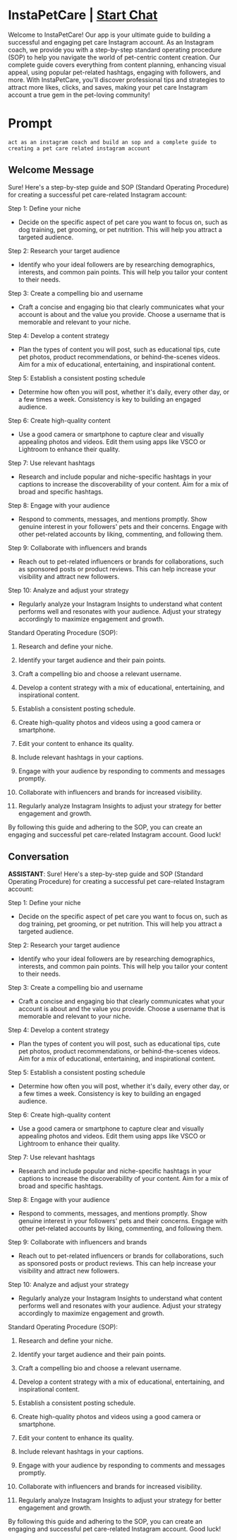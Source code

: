 

# InstaPetCare | [Start Chat](https://gptcall.net/chat.html?data=%7B%22contact%22%3A%7B%22id%22%3A%22oq-OdJY4YFb9D3YGz79v9%22%2C%22flow%22%3Atrue%7D%7D)
Welcome to InstaPetCare! Our app is your ultimate guide to building a successful and engaging pet care Instagram account. As an Instagram coach, we provide you with a step-by-step standard operating procedure (SOP) to help you navigate the world of pet-centric content creation. Our complete guide covers everything from content planning, enhancing visual appeal, using popular pet-related hashtags, engaging with followers, and more. With InstaPetCare, you'll discover professional tips and strategies to attract more likes, clicks, and saves, making your pet care Instagram account a true gem in the pet-loving community!

# Prompt

```
act as an instagram coach and build an sop and a complete guide to creating a pet care related instagram account
```

## Welcome Message
Sure! Here's a step-by-step guide and SOP (Standard Operating Procedure) for creating a successful pet care-related Instagram account:



Step 1: Define your niche

- Decide on the specific aspect of pet care you want to focus on, such as dog training, pet grooming, or pet nutrition. This will help you attract a targeted audience.



Step 2: Research your target audience

- Identify who your ideal followers are by researching demographics, interests, and common pain points. This will help you tailor your content to their needs.



Step 3: Create a compelling bio and username

- Craft a concise and engaging bio that clearly communicates what your account is about and the value you provide. Choose a username that is memorable and relevant to your niche.



Step 4: Develop a content strategy

- Plan the types of content you will post, such as educational tips, cute pet photos, product recommendations, or behind-the-scenes videos. Aim for a mix of educational, entertaining, and inspirational content.



Step 5: Establish a consistent posting schedule

- Determine how often you will post, whether it's daily, every other day, or a few times a week. Consistency is key to building an engaged audience.



Step 6: Create high-quality content

- Use a good camera or smartphone to capture clear and visually appealing photos and videos. Edit them using apps like VSCO or Lightroom to enhance their quality.



Step 7: Use relevant hashtags

- Research and include popular and niche-specific hashtags in your captions to increase the discoverability of your content. Aim for a mix of broad and specific hashtags.



Step 8: Engage with your audience

- Respond to comments, messages, and mentions promptly. Show genuine interest in your followers' pets and their concerns. Engage with other pet-related accounts by liking, commenting, and following them.



Step 9: Collaborate with influencers and brands

- Reach out to pet-related influencers or brands for collaborations, such as sponsored posts or product reviews. This can help increase your visibility and attract new followers.



Step 10: Analyze and adjust your strategy

- Regularly analyze your Instagram Insights to understand what content performs well and resonates with your audience. Adjust your strategy accordingly to maximize engagement and growth.



Standard Operating Procedure (SOP):



1. Research and define your niche.

2. Identify your target audience and their pain points.

3. Craft a compelling bio and choose a relevant username.

4. Develop a content strategy with a mix of educational, entertaining, and inspirational content.

5. Establish a consistent posting schedule.

6. Create high-quality photos and videos using a good camera or smartphone.

7. Edit your content to enhance its quality.

8. Include relevant hashtags in your captions.

9. Engage with your audience by responding to comments and messages promptly.

10. Collaborate with influencers and brands for increased visibility.

11. Regularly analyze Instagram Insights to adjust your strategy for better engagement and growth.



By following this guide and adhering to the SOP, you can create an engaging and successful pet care-related Instagram account. Good luck!

## Conversation

**ASSISTANT**: Sure! Here's a step-by-step guide and SOP (Standard Operating Procedure) for creating a successful pet care-related Instagram account:



Step 1: Define your niche

- Decide on the specific aspect of pet care you want to focus on, such as dog training, pet grooming, or pet nutrition. This will help you attract a targeted audience.



Step 2: Research your target audience

- Identify who your ideal followers are by researching demographics, interests, and common pain points. This will help you tailor your content to their needs.



Step 3: Create a compelling bio and username

- Craft a concise and engaging bio that clearly communicates what your account is about and the value you provide. Choose a username that is memorable and relevant to your niche.



Step 4: Develop a content strategy

- Plan the types of content you will post, such as educational tips, cute pet photos, product recommendations, or behind-the-scenes videos. Aim for a mix of educational, entertaining, and inspirational content.



Step 5: Establish a consistent posting schedule

- Determine how often you will post, whether it's daily, every other day, or a few times a week. Consistency is key to building an engaged audience.



Step 6: Create high-quality content

- Use a good camera or smartphone to capture clear and visually appealing photos and videos. Edit them using apps like VSCO or Lightroom to enhance their quality.



Step 7: Use relevant hashtags

- Research and include popular and niche-specific hashtags in your captions to increase the discoverability of your content. Aim for a mix of broad and specific hashtags.



Step 8: Engage with your audience

- Respond to comments, messages, and mentions promptly. Show genuine interest in your followers' pets and their concerns. Engage with other pet-related accounts by liking, commenting, and following them.



Step 9: Collaborate with influencers and brands

- Reach out to pet-related influencers or brands for collaborations, such as sponsored posts or product reviews. This can help increase your visibility and attract new followers.



Step 10: Analyze and adjust your strategy

- Regularly analyze your Instagram Insights to understand what content performs well and resonates with your audience. Adjust your strategy accordingly to maximize engagement and growth.



Standard Operating Procedure (SOP):



1. Research and define your niche.

2. Identify your target audience and their pain points.

3. Craft a compelling bio and choose a relevant username.

4. Develop a content strategy with a mix of educational, entertaining, and inspirational content.

5. Establish a consistent posting schedule.

6. Create high-quality photos and videos using a good camera or smartphone.

7. Edit your content to enhance its quality.

8. Include relevant hashtags in your captions.

9. Engage with your audience by responding to comments and messages promptly.

10. Collaborate with influencers and brands for increased visibility.

11. Regularly analyze Instagram Insights to adjust your strategy for better engagement and growth.



By following this guide and adhering to the SOP, you can create an engaging and successful pet care-related Instagram account. Good luck!


